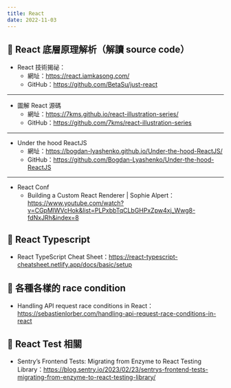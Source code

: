 ```yaml
---
title: React
date: 2022-11-03
---
```


## 🐳 React 底層原理解析（解讀 source code）

- React 技術揭祕：
  - 網址：https://react.iamkasong.com/
  - GitHub：https://github.com/BetaSu/just-react

---

- 圖解 React 源碼
  - 網址：https://7kms.github.io/react-illustration-series/
  - GitHub：https://github.com/7kms/react-illustration-series

---

- Under the hood ReactJS
  - 網址：https://bogdan-lyashenko.github.io/Under-the-hood-ReactJS/
  - GitHub：https://github.com/Bogdan-Lyashenko/Under-the-hood-ReactJS

---

- React Conf
  - Building a Custom React Renderer | Sophie Alpert：https://www.youtube.com/watch?v=CGpMlWVcHok&list=PLPxbbTqCLbGHPxZpw4xj_Wwg8-fdNxJRh&index=8

## 🐳 React Typescript

- React TypeScript Cheat Sheet：https://react-typescript-cheatsheet.netlify.app/docs/basic/setup

## 🐳 各種各樣的 race condition

- Handling API request race conditions in React：https://sebastienlorber.com/handling-api-request-race-conditions-in-react

## 🐳 React Test 相關

- Sentry’s Frontend Tests: Migrating from Enzyme to React Testing Library：https://blog.sentry.io/2023/02/23/sentrys-frontend-tests-migrating-from-enzyme-to-react-testing-library/